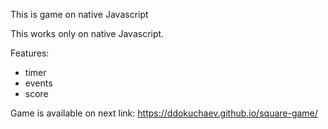 This is game on native Javascript

This works only on native Javascript.

Features:

- timer
- events
- score

Game is available on next link: https://ddokuchaev.github.io/square-game/
